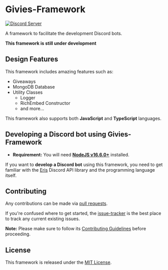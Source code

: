 # Givies-Framework

[![Discord Server](https://discord.com/api/guilds/772680478888034324/widget.png?style=shield)](https://discord.gg/22v8peAJp8)

A framework to facilitate the development Discord bots.

**This framework is still under development**

## Design Features

This framework includes amazing features such as:

- Giveaways
- MongoDB Database
- Utility Classes
    - Logger
    - RichEmbed Constructor
    - and more...

This framework also supports both **JavaScript** and **TypeScript** languages.

## Developing a Discord bot using Givies-Framework

- **Requirement:** You will need **[NodeJS v16.6.0+](https://nodejs.org)** installed.

If you want to **develop a Discord bot** using this framework, you need to get familiar with the [Eris](https://github.com/abalabahaha/eris) Discord API library and the programming language itself.
## Contributing

Any contributions can be made via [pull requests](https://github.com/reinhello/givies-framework/pulls).

If you're confused where to get started, the [issue-tracker](https://github.com/reinhello/givies-framework/issues) is the best place to track any current existing issues.

**Note:** Please make sure to follow its [Contributing Guidelines](https://github.com/reinhello/givies-framework/blob/master/.github/CONTRIBUTING.md) before proceeding.

## License

This framework is released under the [MIT License](https://github.com/reinhello/givies-framework/blob/master/LICENSE).
